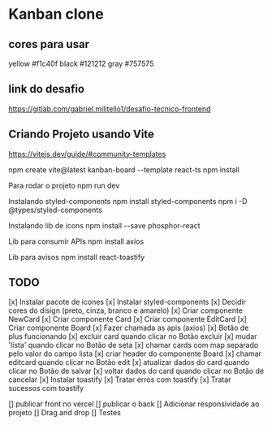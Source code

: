# Kanban clone

## cores para usar

yellow #f1c40f
black #121212
gray #757575

## link do desafio

https://gitlab.com/gabriel.militello1/desafio-tecnico-frontend

## Criando Projeto usando Vite

https://vitejs.dev/guide/#community-templates

npm create vite@latest kanban-board --template react-ts
npm install

Para rodar o projeto
npm run dev

Instalando styled-components
npm install styled-components
npm i -D @types/styled-components

Instalando lib de icons
npm install --save phosphor-react

Lib para consumir APIs
npm install axios

Lib para avisos
npm install react-toastify

## TODO

[x] Instalar pacote de icones
[x] Instalar styled-components
[x] Decidir cores do disign (preto, cinza, branco e amarelo)
[x] Criar componente NewCard
[x] Criar componente Card
[x] Criar componente EditCard
[x] Criar componente Board
[x] Fazer chamada as apis (axios)
[x] Botão de plus funcionando
[x] excluir card quando clicar no Botão excluir
[x] mudar 'lista' quando clicar no Botão de seta
[x] chamar cards com map separado pelo valor do campo lista
[x] criar header do componente Board
[x] chamar editcard quando clicar no Botão edit
[x] atualizar dados do card quando clicar no Botão de salvar
[x] voltar dados do card quando clicar no Botão de cancelar
[x] Instalar toastify
[x] Tratar erros com toastify
[x] Tratar sucessos com toastify

[] publicar front no vercel
[] publicar o back
[] Adicionar responsividade ao projeto
[] Drag and drop
[] Testes
